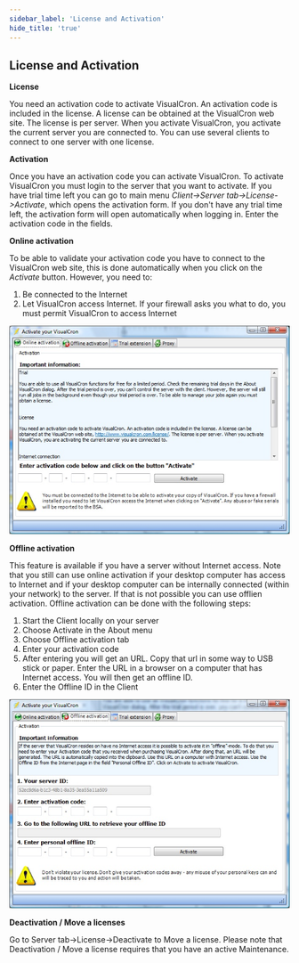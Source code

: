 ```yaml
---
sidebar_label: 'License and Activation'
hide_title: 'true'
---
```


## License and Activation

**License**

You need an activation code to activate VisualCron. An activation code is included in the license. A license can be obtained at the VisualCron web site. The license is per server. When you activate VisualCron, you activate the current server you are connected to. You can use several clients to connect to one server with one license.
 
**Activation**

Once you have an activation code you can activate VisualCron. To activate VisualCron you must login to the server that you want to activate. If you have trial time left you can go to main menu *Client->Server tab->License->Activate*, which opens the activation form. If you don't have any trial time left, the activation form will open automatically when logging in. Enter the activation code in the fields.
 
**Online activation**

To be able to validate your activation code you have to connect to the VisualCron web site, this is done automatically when you click on the *Activate* button. However, you need to:

1. Be connected to the Internet
2. Let VisualCron access Internet. If your firewall asks you what to do, you must permit VisualCron to access Internet

![](../../static/img/clip333444051.png)

**Offline activation**

This feature is available if you have a server without Internet access. Note that you still can use online activation if your desktop computer has access to Internet and if your desktop computer can be internally connected (within your network) to the server. If that is not possible you can use offlien activation. Offline activation can be done with the following steps:

1. Start the Client locally on your server
2. Choose Activate in the About menu
3. Choose Offline activation tab
4. Enter your activation code
5. After entering you will get an URL. Copy that url in some way to USB stick or paper. Enter the URL in a browser on a computer that has Internet access. You will then get an offline ID.
6. Enter the Offline ID in the Client

![](../../static/img/clip333444052.png)

**Deactivation / Move a licenses**

Go to Server tab->License->Deactivate to Move a license. Please note that Deactivation / Move a license requires that you have an active Maintenance.